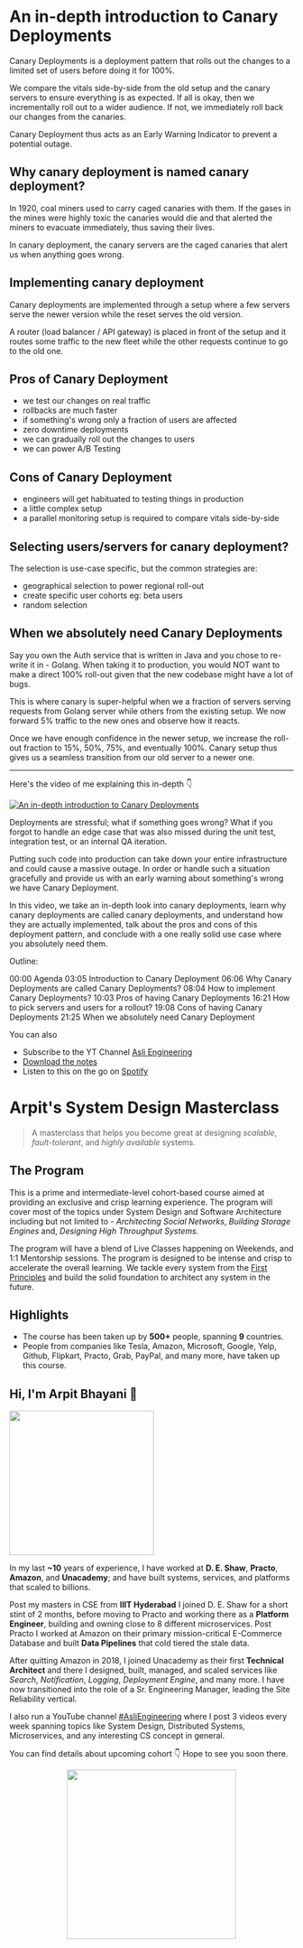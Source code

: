 An in-depth introduction to Canary Deployments
===


Canary Deployments is a deployment pattern that rolls out the changes to a limited set of users before doing it for 100%.

We compare the vitals side-by-side from the old setup and the canary servers to ensure everything is as expected. If all is okay, then we incrementally roll out to a wider audience. If not, we immediately roll back our changes from the canaries.

Canary Deployment thus acts as an Early Warning Indicator to prevent a potential outage.

## Why canary deployment is named canary deployment?

In 1920, coal miners used to carry caged canaries with them. If the gases in the mines were highly toxic the canaries would die and that alerted the miners to evacuate immediately, thus saving their lives.

In canary deployment, the canary servers are the caged canaries that alert us when anything goes wrong.

## Implementing canary deployment

Canary deployments are implemented through a setup where a few servers serve the newer version while the reset serves the old version.

A router (load balancer / API gateway) is placed in front of the setup and it routes some traffic to the new fleet while the other requests continue to go to the old one.

## Pros of Canary Deployment

- we test our changes on real traffic
- rollbacks are much faster
- if something's wrong only a fraction of users are affected
- zero downtime deployments
- we can gradually roll out the changes to users
- we can power A/B Testing

## Cons of Canary Deployment

- engineers will get habituated to testing things in production
- a little complex setup
- a parallel monitoring setup is required to compare vitals side-by-side

## Selecting users/servers for canary deployment?

The selection is use-case specific, but the common strategies are:

- geographical selection to power regional roll-out
- create specific user cohorts eg: beta users
- random selection

## When we absolutely need Canary Deployments

Say you own the Auth service that is written in Java and you chose to re-write it in - Golang. When taking it to production, you would NOT want to make a direct 100% roll-out given that the new codebase might have a lot of bugs.

This is where canary is super-helpful when we a fraction of servers serving requests from Golang server while others from the existing setup. We now forward 5% traffic to the new ones and observe how it reacts.

Once we have enough confidence in the newer setup, we increase the roll-out fraction to 15%, 50%, 75%, and eventually 100%. Canary setup thus gives us a seamless transition from our old server to a newer one.
<hr />


<p>Here's the video of me explaining this in-depth 👇‍</p>

[![An in-depth introduction to Canary Deployments](https://i.ytimg.com/vi/nnseeKxovaM/mqdefault.jpg)](https://www.youtube.com/watch?v=nnseeKxovaM)

Deployments are stressful; what if something goes wrong? What if you forgot to handle an edge case that was also missed during the unit test, integration test, or an internal QA iteration.

Putting such code into production can take down your entire infrastructure and could cause a massive outage. In order or handle such a situation gracefully and provide us with an early warning about something's wrong we have Canary Deployment.

In this video, we take an in-depth look into canary deployments, learn why canary deployments are called canary deployments, and understand how they are actually implemented, talk about the pros and cons of this deployment pattern, and conclude with a one really solid use case where you absolutely need them.

Outline:

00:00 Agenda
03:05 Introduction to Canary Deployment
06:06 Why Canary Deployments are called Canary Deployments?
08:04 How to implement Canary Deployments?
10:03 Pros of having Canary Deployments
16:21 How to pick servers and users for a rollout?
19:08 Cons of having Canary Deployments
21:25 When we absolutely need Canary Deployment

You can also
 - Subscribe to the YT Channel [Asli Engineering](https://youtube.com/c/ArpitBhayani)
 - [Download the notes](https://drive.google.com/file/d/1JJD_Pa9AkUvhaZ7Dzwd4sQiGdC8nPn5t/view?usp=sharing)
 - Listen to this on the go on [Spotify](https://open.spotify.com/show/7qMoamm2iZQrsPVm6IQLoD)

# Arpit's System Design Masterclass

> A masterclass that helps you become great at designing _scalable_, _fault-tolerant_, and _highly available_ systems.

## The Program

This is a prime and intermediate-level cohort-based course aimed at providing an exclusive and crisp learning experience. The program will cover most of the topics under System Design and Software Architecture including but not limited to - _Architecting Social Networks_, _Building Storage Engines_ and, _Designing High Throughput Systems_.

The program will have a blend of Live Classes happening on Weekends, and 1:1 Mentorship sessions. The program is designed to be intense and crisp to accelerate the overall learning. We tackle every system from the [First Principles](https://en.wikipedia.org/wiki/First_principle) and build the solid foundation to architect any system in the future.


## Highlights

 - The course has been taken up by __500+__ people, spanning __9__ countries.
 - People from companies like Tesla, Amazon, Microsoft, Google, Yelp, Github, Flipkart, Practo, Grab, PayPal, and many more, have taken up this course.


## Hi, I'm Arpit Bhayani 👋

<img width="256px" src="https://arpitbhayani.me/static/img/arpit.jpg" />

In my last **~10** years of experience, I have worked at **D. E. Shaw**, **Practo**, **Amazon**, and **Unacademy**; and have built systems, services, and platforms that scaled to billions.

Post my masters in CSE from **IIIT Hyderabad** I joined D. E. Shaw for a short stint of 2 months, before moving to Practo and working there as a **Platform Engineer**, building and owning close to 8 different microservices. Post Practo I worked at Amazon on their primary mission-critical E-Commerce Database and built **Data Pipelines** that cold tiered the stale data.

After quitting Amazon in 2018, I joined Unacademy as their first **Technical Architect** and there I designed, built, managed, and scaled services like _Search_, _Notification_, _Logging_, _Deployment Engine_, and many more. I have now transitioned into the role of a Sr. Engineering Manager, leading the Site Reliability vertical.

I also run a YouTube channel [#AsliEngineering](https://www.youtube.com/c/ArpitBhayani) where I post 3 videos every week spanning topics like System Design, Distributed Systems, Microservices, and any interesting CS concept in general.

You can find details about upcoming cohort 👇‍ Hope to see you soon there.

<center>
<a target="_blank" href="https://arpitbhayani.me/masterclass">
<img src="https://user-images.githubusercontent.com/4745789/137859181-d4499cf4-ce65-4466-8b88-a078ece0f081.PNG" width="300px" />
</a>
</center>